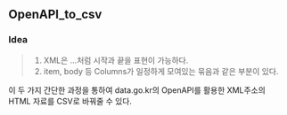 ## OpenAPI_to_csv
### Idea
> 1. XML은 <item>...</item>처럼 시작과 끝을 표현이 가능하다.
> 2. item, body 등 Columns가 일정하게 모여있는 묶음과 같은 부분이 있다.

이 두 가지 간단한 과정을 통하여 data.go.kr의 OpenAPI를 활용한 XML주소의 HTML 자료를 CSV로 바꿔줄 수 있다.
